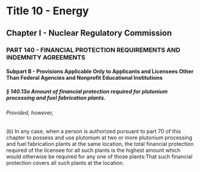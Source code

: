 
# Title 10 - Energy
## Chapter I - Nuclear Regulatory Commission
### PART 140 - FINANCIAL PROTECTION REQUIREMENTS AND INDEMNITY AGREEMENTS
#### Subpart B - Provisions Applicable Only to Applicants and Licensees Other Than Federal Agencies and Nonprofit Educational Institutions
##### § 140.13a Amount of financial protection required for plutonium processing and fuel fabrication plants.
###### Provided, however,

(b) In any case, when a person is authorized pursuant to part 70 of this chapter to possess and use plutonium at two or more plutonium processing and fuel fabrication plants at the same location, the total financial protection required of the licensee for all such plants is the highest amount which would otherwise be required for any one of those plants:That such financial protection covers all such plants at the location.
